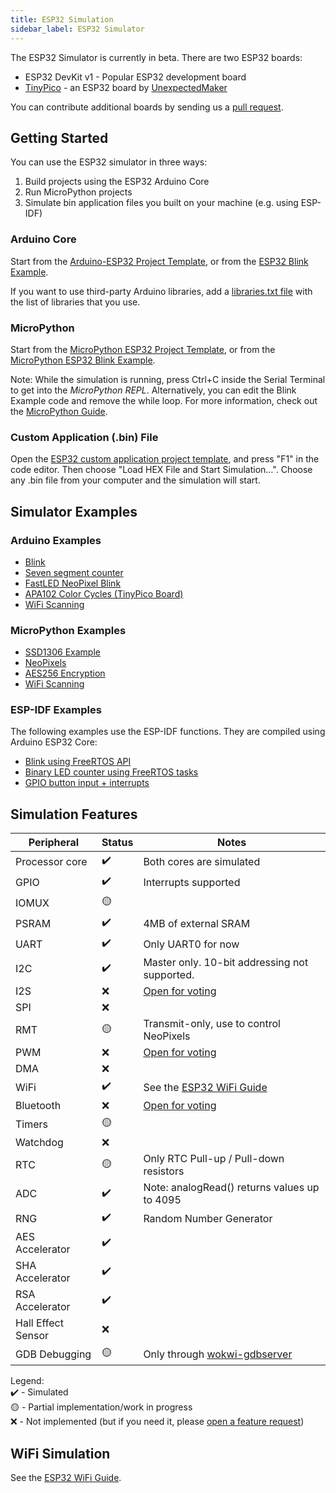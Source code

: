 ```yaml
---
title: ESP32 Simulation
sidebar_label: ESP32 Simulator
---
```


The ESP32 Simulator is currently in beta. There are two ESP32 boards:

- ESP32 DevKit v1 - Popular ESP32 development board
- [TinyPico](https://www.tinypico.com/) - an ESP32 board by [UnexpectedMaker](https://unexpectedmaker.com/)

<wokwi-esp32-devkit-v1></wokwi-esp32-devkit-v1>

You can contribute additional boards by sending us a [pull request](https://github.com/wokwi/wokwi-boards).

## Getting Started

You can use the ESP32 simulator in three ways:

1. Build projects using the ESP32 Arduino Core
2. Run MicroPython projects
3. Simulate bin application files you built on your machine (e.g. using ESP-IDF)

### Arduino Core

Start from the [Arduino-ESP32 Project Template](https://wokwi.com/arduino/new?template=esp32), or from the
[ESP32 Blink Example](https://wokwi.com/arduino/projects/305452382231200320).

If you want to use third-party Arduino libraries, add a [libraries.txt file](./libraries) with the list of libraries that you use.

### MicroPython

Start from the [MicroPython ESP32 Project Template](https://wokwi.com/arduino/new?template=micropython-esp32), or from the
[MicroPython ESP32 Blink Example](https://wokwi.com/arduino/projects/305452627045384768).

Note: While the simulation is running, press Ctrl+C inside the Serial Terminal to get into the _MicroPython REPL_. Alternatively, you can edit the Blink Example code and remove the while loop. For more information, check out the [MicroPython Guide](./micropython).

### Custom Application (.bin) File

Open the [ESP32 custom application project template](https://wokwi.com/arduino/projects/305457271083631168), and press "F1" in the code editor. Then choose "Load HEX File and Start Simulation…". Choose any .bin file from your computer and the simulation will start.

## Simulator Examples

### Arduino Examples

- [Blink](https://wokwi.com/arduino/projects/305566932847821378)
- [Seven segment counter](https://wokwi.com/arduino/projects/305567166302782017)
- [FastLED NeoPixel Blink](https://wokwi.com/arduino/projects/312460386125218368)
- [APA102 Color Cycles (TinyPico Board)](https://wokwi.com/arduino/projects/308012505806930496)
- [WiFi Scanning](https://wokwi.com/arduino/projects/305569599398609473)

### MicroPython Examples

- [SSD1306 Example](https://wokwi.com/arduino/projects/305568836183130690)
- [NeoPixels](https://wokwi.com/arduino/projects/305569065545499202)
- [AES256 Encryption](https://wokwi.com/arduino/projects/321484545174012499)
- [WiFi Scanning](https://wokwi.com/arduino/projects/305570169692881473)

### ESP-IDF Examples

The following examples use the ESP-IDF functions. They are compiled using Arduino ESP32 Core:

- [Blink using FreeRTOS API](https://wokwi.com/arduino/projects/304209256260829762)
- [Binary LED counter using FreeRTOS tasks](https://wokwi.com/arduino/projects/322609470223942226)
- [GPIO button input + interrupts](https://wokwi.com/arduino/projects/304633599712297536)

## Simulation Features

| Peripheral         | Status | Notes                                                                    |
| ------------------ | ------ | ------------------------------------------------------------------------ |
| Processor core     | ✔️     | Both cores are simulated                                                 |
| GPIO               | ✔️     | Interrupts supported                                                     |
| IOMUX              | 🟡     |                                                                          |
| PSRAM              | ✔️     | 4MB of external SRAM                                                     |
| UART               | ✔️     | Only UART0 for now                                                       |
| I2C                | ✔️     | Master only. 10-bit addressing not supported.                            |
| I2S                | ❌     | [Open for voting](https://wokwi.com/features#feature-1031718532)         |
| SPI                | ❌     |                                                                          |
| RMT                | 🟡     | Transmit-only, use to control NeoPixels                                  |
| PWM                | ❌     | [Open for voting](https://wokwi.com/features#feature-1033121859)         |
| DMA                | ❌     |                                                                          |
| WiFi               | ✔️     | See the [ESP32 WiFi Guide](./esp32-wifi)                                 |
| Bluetooth          | ❌     | [Open for voting](https://wokwi.com/features#feature-1047159691)         |
| Timers             | 🟡     |                                                                          |
| Watchdog           | ❌     |                                                                          |
| RTC                | 🟡     | Only RTC Pull-up / Pull-down resistors                                   |
| ADC                | ✔️     | Note: analogRead() returns values up to 4095                             |
| RNG                | ✔️     | Random Number Generator                                                  |
| AES Accelerator    | ✔️     |                                                                          |
| SHA Accelerator    | ✔️     |                                                                          |
| RSA Accelerator    | ✔️     |                                                                          |
| Hall Effect Sensor | ❌     |                                                                          |
| GDB Debugging      | 🟡     | Only through [wokwi-gdbserver](https://github.com/wokwi/wokwi-gdbserver) |

Legend:  
✔️ - Simulated  
🟡 - Partial implementation/work in progress  
❌ - Not implemented (but if you need it, please [open a feature request](https://github.com/wokwi/wokwi-features/issues/new?labels=enhancement&template=feature_request.md))

## WiFi Simulation

See the [ESP32 WiFi Guide](./esp32-wifi).

